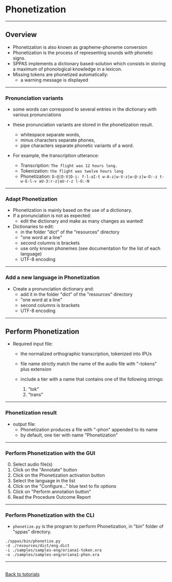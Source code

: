 # Phonetization

-----------------

## Overview

* Phonetization is also known as  grapheme-phoneme conversion
* Phonetization is the process of representing sounds with phonetic signs.
* SPPAS implements a dictionary based-solution which consists in storing a
maximum of phonological knowledge in a lexicon.
* Missing tokens are phonetized automatically:
    - a warning message is displayed

-----------------

### Pronunciation variants

* some words can correspond to several entries in the dictionary with various pronunciations
* these pronunciation variants are stored in the phonetization result. 
    - whitespace separate words, 
    - minus characters separate phones,
    - pipe characters separate phonetic variants of a word.
* For example, the transcription utterance:

    - Transcription: `The flight was 12 hours long.`
    - Tokenization:  `the flight was twelve hours long`
    - Phonetization: `D-@|D-V|D-i: f-l-aI-t w-A-z|w-V-z|w-@-z|w-O:-z t-w-E-l-v aU-3:r-z|aU-r-z l-O:-N`

-----------------

### Adapt Phonetization

* Phonetization is mainly based on the use of a dictionary.
* If a pronunciation is not as expected: 
    - edit the dictionary and make as many changes as wanted!
* Dictionaries to edit:
    - in the folder "dict" of the "resources" directory
    - "one word at a line"
    - second columns is brackets
    - use only known phonemes (see documentation for the list of each language)
    - UTF-8 encoding

-----------------

### Add a new language in Phonetization

* Create a pronunciation dictionary and:
    - add it in the folder "dict" of the "resources" directory
    - "one word at a line"
    - second columns is brackets
    - UTF-8 encoding

-----------------

## Perform Phonetization

* Required input file:
    - the normalized orthographic transcription, tokenized into IPUs
    - file name strictly match the name of the audio file with "-tokens" plus extension
    - include a tier with a name that contains one of the following strings:

        1. "tok"
        2. "trans"

-----------------

### Phonetization result

* output file:
    - Phonetization produces a file with "-phon" appended to its name
    - by default, one tier with name "Phonetization"

-----------------

### Perform Phonetization with the GUI

0. Select audio file(s)
1. Click on the "Annotate" button
2. Click on the Phonetization activation button
3. Select the language in the list
4. Click on the "Configure..." blue text to fix options
5. Click on "Perform annotation button"
6. Read the Procedure Outcome Report

-----------------

### Perform Phonetization with the CLI

* `phonetize.py` is the program to perform Phonetization, in "bin" folder of "sppas" directory.

~~~~~~~~~~~~~~~~~~~~~~~~~~~~~~~~~~~~~~~~~~~~~~
./sppas/bin/phonetize.py
-d ./resources/dict/eng.dict
-i ./samples/samples-eng/oriana1-token.xra
-o ./samples/samples-eng/oriana1-phon.xra
~~~~~~~~~~~~~~~~~~~~~~~~~~~~~~~~~~~~~~~~~~~~~~

-----------------

##

[Back to tutorials](tutorial.html)
